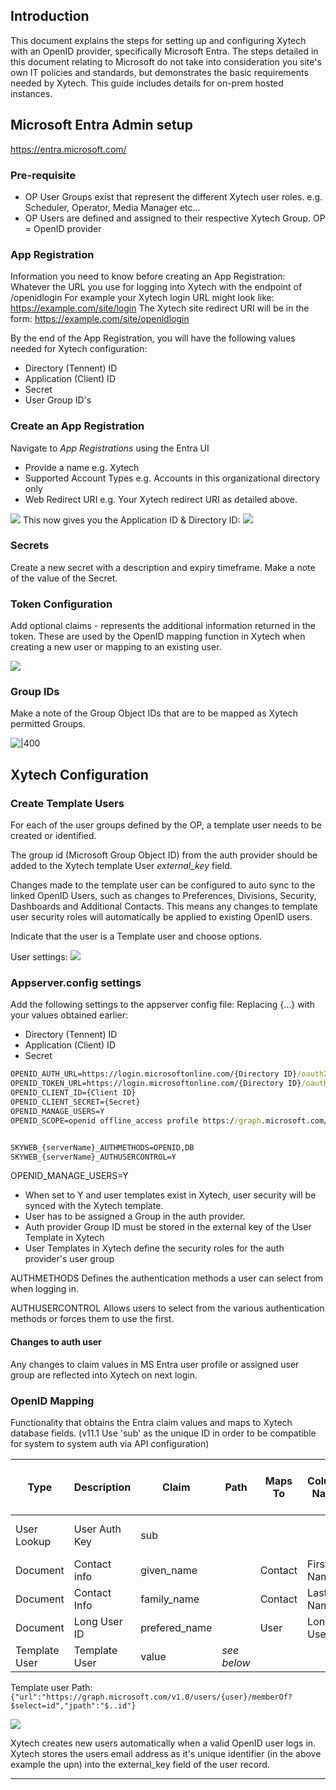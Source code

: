 ## Introduction
This document explains the steps for setting up and configuring Xytech with an OpenID provider, specifically Microsoft Entra.
The steps detailed in this document relating to Microsoft do not take into consideration you site's own IT policies and standards, but demonstrates the basic requirements needed by Xytech.
This guide includes details for on-prem hosted instances.

## Microsoft Entra Admin setup
https://entra.microsoft.com/
### Pre-requisite
- OP User Groups exist that represent the different Xytech user roles. e.g. Scheduler, Operator, Media Manager etc...
- OP Users are defined and assigned to their respective Xytech Group.
OP = OpenID provider
### App Registration
Information you need to know before creating an App Registration:
Whatever the URL you use for logging into Xytech with the endpoint of /openidlogin
For example your Xytech login URL might look like: https://example.com/site/login
The Xytech site redirect URI will be in the form: https://example.com/site/openidlogin

By the end of the App Registration, you will have the following values needed for Xytech configuration:
- Directory (Tennent) ID
- Application (Client) ID
- Secret 
- User Group ID's 

### Create an App Registration
Navigate to *App Registrations* using the Entra UI
- Provide a name e.g. Xytech
- Supported Account Types e.g. Accounts in this organizational directory only
- Web Redirect URI e.g. Your Xytech redirect URI as detailed above.

![](assets/Pasted%20image%2020241018165306.png)
This now gives you the Application ID & Directory ID: 
![](assets/Pasted%20image%2020241018165325.png)

###  Secrets
Create a new secret with a description and expiry timeframe.
Make a note of the value of the Secret.

### Token Configuration
Add optional claims - represents the additional information returned in the token.
These are used by the OpenID mapping function in Xytech when creating a new user or mapping to an existing user.

![](assets/Pasted%20image%2020241018165420.png)


### Group IDs
Make a note of the Group Object IDs that are to be mapped as Xytech permitted Groups.

![|400](assets/Pasted%20image%2020241018165433.png)


## Xytech Configuration

### Create Template Users
For each of the user groups defined by the OP, a template user needs to be created or identified.

The group id (Microsoft Group Object ID) from the auth provider should be added to the Xytech template User *external_key* field.

Changes made to the template user can be configured to auto sync to the linked OpenID Users, such as changes to Preferences, Divisions, Security, Dashboards and Additional Contacts. This means any changes to template user security roles will automatically be applied to existing OpenID users.

Indicate that the user is a Template user and choose options.

User settings:
![](assets/Pasted%20image%2020241018165459.png)

### Appserver.config settings

Add the following settings to the appserver config file:
Replacing {...} with your values obtained earlier:

- Directory (Tennent) ID
- Application (Client) ID
- Secret 

```cmd
OPENID_AUTH_URL=https://login.microsoftonline.com/{Directory ID}/oauth2/v2.0/authorize
OPENID_TOKEN_URL=https://login.microsoftonline.com/{Directory ID}/oauth2/v2.0/token
OPENID_CLIENT_ID={Client ID}
OPENID_CLIENT_SECRET={Secret}
OPENID_MANAGE_USERS=Y
OPENID_SCOPE=openid offline_access profile https://graph.microsoft.com/.default


SKYWEB_{serverName}_AUTHMETHODS=OPENID,DB
SKYWEB_{serverName}_AUTHUSERCONTROL=Y
```

OPENID_MANAGE_USERS=Y 
- When set to Y and user templates exist in Xytech, user security will be synced with the Xytech template. 
- User has to be assigned a Group in the auth provider.
- Auth provider Group ID must be stored in the external key of the User Template in Xytech
- User Templates in Xytech define the security roles for the auth provider's user group

AUTHMETHODS
Defines the authentication methods a user can select from when logging in.

AUTHUSERCONTROL
Allows users to select from the various authentication methods or forces them to use the first.

#### Changes to auth user
Any changes to claim values in MS Entra user profile or assigned user group are reflected into Xytech on next login. 

### OpenID Mapping
Functionality that obtains the Entra claim values and maps to Xytech database fields.
(v11.1 Use 'sub' as the unique ID in order to be compatible for system to system auth via API configuration)

| Type          | Description   | Claim         | Path        | Maps To | Column Name  | Resolve from Column Name |
| ------------- | ------------- | ------------- | ----------- | ------- | ------------ | ------------------------ |
| User Lookup   | User Auth Key | sub           |             |         |              | Ext Auth Key             |
| Document      | Contact info  | given_name    |             | Contact | First Name   |                          |
| Document      | Contact Info  | family_name   |             | Contact | Last Name    |                          |
| Document      | Long User ID  | prefered_name |             | User    | Long User ID |                          |
| Template User | Template User | value         | *see below* |         |              | External Key             |
Template user Path: `{"url":"https://graph.microsoft.com/v1.0/users/{user}/memberOf?$select=id","jpath":"$..id"}`

![](assets/Pasted%20image%2020241018165543.png)


Xytech creates new users automatically when a valid OpenID user logs in. Xytech stores the users email address as it's unique identifier (in the above example the upn) into the external_key field of the user record.

-------
